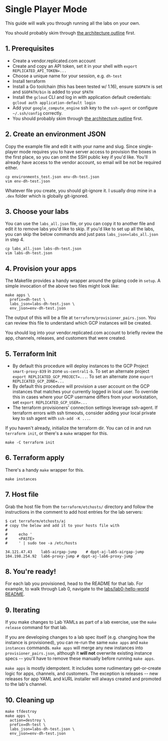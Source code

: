 Single Player Mode
======================


This guide will walk you through running all the labs on your own.

You should probably skim through [the architecture outline](./01-architecture.md) first.

## 1. Prerequisites

* Create a vendor.replicated.com account
* Create and copy an API token, set it in your shell with `export REPLICATED_API_TOKEN=...`
* Choose a unique name for your session, e.g. `dh-test`
* Install terraform
* Install a Go toolchain (this has been tested w/ 1.16), ensure `$GOPATH` is set and `$GOPATH/bin` is added to your `$PATH` 
* Install the `gcloud` CLI and log in with application default credentials: `gcloud auth application-default login`
* Add your `google_compute_engine` ssh key to the `ssh-agent` or configure `~/.ssh/config` correctly.
* You should probably skim through [the architecture outline](./01-architecture.md) first.

## 2. Create an environment JSON

Copy the example file and edit it with your name and slug.
Since single-player mode requires you to have server access to provision the boxes in the first place,
so you can omit the SSH public key if you'd like. 
You'll already have access to the vendor account, so email will be not be required either.

```
cp environments_test.json env-dh-test.json
vim env-dh-test.json
```

Whatever file you create, you should git-ignore it. 
I usually drop mine in a `.dex` folder which is globally git-ignored.

## 3. Choose your labs

You can use the `labs_all.json` file, or you can copy it to another file and edit it to remove labs you'd like to skip.
If you'd like to set up all the labs, you can skip the below commands and just pass `labs_json=labs_all.json` in step 4.

```
cp labs_all.json labs-dh-test.json
vim labs-dh-test.json
```

## 4. Provision your apps

The Makefile provides a handy wrapper around the golang code in `setup`. 
A simple invocation of the above two files might look like:

```shell
make apps \
  prefix=dh-test \
  labs_json=labs-dh-test.json \
  env_json=env-dh-test.json
```

The output of this will be a file at `terraform/provisioner_pairs.json`.
You can review this file to understand which GCP instances will be created.

You should log into your vendor.replicated.com account to briefly review the app, channels, releases, and customers that were created.

## 5. Terraform Init

* By default this procedure will deploy instances to the GCP Project `smart-proxy-839` in zone `us-central1-b`. To set an alternate project `export REPLICATED_GCP_PROJECT=...`. To set an alternate zone `export REPLICATED_GCP_ZONE=...`
* By default this procedure will provision a user account on the GCP instances that matches your currently logged in local user. To override this in cases where your GCP username differs from your workstation, set `export REPLICATED_GCP_USER=...`
* The terraform provisioners' connection settings leverage ssh-agent. If terraform errors with ssh timeouts, consider adding your local private key to ssh agent with `ssh-add -K ...`.

If you haven't already, initialize the terraform dir. You can cd in and run `terraform init`, or there's a `make` wrapper for this.

```shell
make -C terraform init
```

## 6. Terraform apply

There's a handy `make` wrapper for this.

```shell
make instances
```

## 7. Host file

Grab the host file from the `terraform/etchosts/` directory and follow the instructions in the comment to add host entries for the lab servers:

```text
$ cat terraform/etchosts/aj
# copy the below and add it to your hosts file with
#
#     echo '
#     <PASTE>
#     ' | sudo tee -a /etc/hosts

34.121.47.43	lab5-airgap-jump	# dppt-aj-lab5-airgap-jump
104.198.254.92	lab6-proxy-jump	# dppt-aj-lab6-proxy-jump
```

## 8. You're ready!

For each lab you provisioned, head to the README for that lab. 
For example, to walk through Lab 0, navigate to the [labs/lab0-hello-world README](../labs/lab00-hello-world).

## 9. Iterating

If you make changes to Lab YAMLs as part of a lab exercise, use the `make release` command for that lab.

If you are developing changes to a lab spec itself (e.g. changing how the instance is provisioned), you can re-run the
same `make apps` and `make instances` commands. `make apps` will merge any new instances into `provisioner_pairs.json`, although
it **will not** overwrite existing instance specs -- you'll have to remove these manually before running `make apps`.

`make apps` is mostly idempotent. It includes some rudimentary get-or-create logic for apps, channels, and customers. 
The exception is releases -- new releases for app YAML and kURL installer will always created and promoted to the lab's channel.

## 10. Cleaning up

```shell
make tfdestroy
make apps \
  action=destroy \
  prefix=dh-test \
  labs_json=labs-dh-test.json \
  env_json=env-dh-test.json
```
